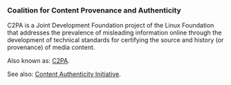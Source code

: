 ### Coalition for Content Provenance and Authenticity

<p class="c8"><span class="c0">C2PA is a Joint Development Foundation project of the Linux Foundation that addresses the prevalence of misleading information online through the development of technical standards for certifying the source and history (or provenance) of media content.</span></p><p class="c8"><span>Also known as: </span><span class="c2"><a class="c3" href="#h.ad62zphsbkd8">C2PA</a></span><span class="c0">.</span></p><p class="c8"><span>See also: </span><span class="c2"><a class="c3" href="#h.9jxxi75k6blt">Content Authenticity Initiative</a></span><span class="c0">.</span></p>